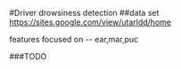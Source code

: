 #Driver drowsiness detection 
##data set https://sites.google.com/view/utarldd/home

features focused on -- ear,mar,puc

###TODO